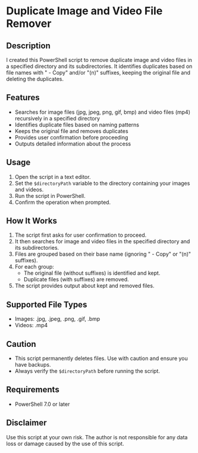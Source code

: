 # Duplicate Image and Video File Remover

## Description

I created this PowerShell script to remove duplicate image and video files in a specified directory and its subdirectories. It identifies duplicates based on file names with " - Copy" and/or "(n)" suffixes, keeping the original file and deleting the duplicates.

## Features

- Searches for image files (jpg, jpeg, png, gif, bmp) and video files (mp4) recursively in a specified directory
- Identifies duplicate files based on naming patterns
- Keeps the original file and removes duplicates
- Provides user confirmation before proceeding
- Outputs detailed information about the process

## Usage

1. Open the script in a text editor.
2. Set the `$directoryPath` variable to the directory containing your images and videos.
3. Run the script in PowerShell.
4. Confirm the operation when prompted.

## How It Works

1. The script first asks for user confirmation to proceed.
2. It then searches for image and video files in the specified directory and its subdirectories.
3. Files are grouped based on their base name (ignoring " - Copy" or "(n)" suffixes).
4. For each group:
   - The original file (without suffixes) is identified and kept.
   - Duplicate files (with suffixes) are removed.
5. The script provides output about kept and removed files.

## Supported File Types

- Images: .jpg, .jpeg, .png, .gif, .bmp
- Videos: .mp4

## Caution

- This script permanently deletes files. Use with caution and ensure you have backups.
- Always verify the `$directoryPath` before running the script.


## Requirements

- PowerShell 7.0 or later

## Disclaimer

Use this script at your own risk. The author is not responsible for any data loss or damage caused by the use of this script.
